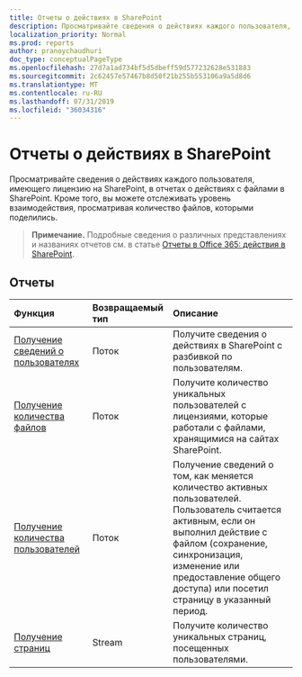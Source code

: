 ```yaml
---
title: Отчеты о действиях в SharePoint
description: Просматривайте сведения о действиях каждого пользователя, имеющего лицензию на SharePoint, в отчетах о действиях с файлами в SharePoint. Кроме того, вы можете отслеживать уровень взаимодействия, просматривая количество файлов, которыми поделились.
localization_priority: Normal
ms.prod: reports
author: pranoychaudhuri
doc_type: conceptualPageType
ms.openlocfilehash: 27d7a1ad734bf5d5dbeff59d577232628e531883
ms.sourcegitcommit: 2c62457e57467b8d50f21b255b553106a9a5d8d6
ms.translationtype: MT
ms.contentlocale: ru-RU
ms.lasthandoff: 07/31/2019
ms.locfileid: "36034316"
---
```

# <a name="sharepoint-activity-reports"></a>Отчеты о действиях в SharePoint

Просматривайте сведения о действиях каждого пользователя, имеющего лицензию на SharePoint, в отчетах о действиях с файлами в SharePoint. Кроме того, вы можете отслеживать уровень взаимодействия, просматривая количество файлов, которыми поделились.

> **Примечание.** Подробные сведения о различных представлениях и названиях отчетов см. в статье [Отчеты в Office 365: действия в SharePoint](https://support.office.com/client/SharePoint-activity-a91c958f-1279-499d-9959-12f0de08dc8f).

## <a name="reports"></a>Отчеты

| Функция                                 | Возвращаемый тип | Описание                              |
| :--------------------------------------- | :---------- | :--------------------------------------- |
| [Получение сведений о пользователях](../api/reportroot-getsharepointactivityuserdetail.md) | Поток      | Получите сведения о действиях в SharePoint с разбивкой по пользователям. |
| [Получение количества файлов](../api/reportroot-getsharepointactivityfilecounts.md) | Поток      | Получите количество уникальных пользователей с лицензиями, которые работали с файлами, хранящимися на сайтах SharePoint. |
| [Получение количества пользователей](../api/reportroot-getsharepointactivityusercounts.md) | Поток      | Получение сведений о том, как меняется количество активных пользователей. Пользователь считается активным, если он выполнил действие с файлом (сохранение, синхронизация, изменение или предоставление общего доступа) или посетил страницу в указанный период. |
| [Получение страниц](../api/reportroot-getsharepointactivitypages.md) | Stream      | Получите количество уникальных страниц, посещенных пользователями. |
